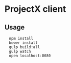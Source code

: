 # ProjectX client

## Usage

```
  npm install
  bower install
  gulp build:all
  gulp watch
  open localhost:8080
```
